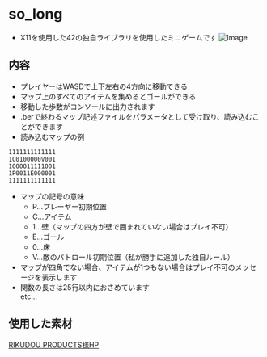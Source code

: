 # so_long
* X11を使用した42の独自ライブラリを使用したミニゲームです
![Image](https://github.com/user-attachments/assets/9e0c39e1-fd0a-480e-923f-e02e975de648)

## 内容
* プレイヤーはWASDで上下左右の4方向に移動できる
* マップ上のすべてのアイテムを集めるとゴールができる
* 移動した歩数がコンソールに出力されます
* .berで終わるマップ記述ファイルをパラメータとして受け取り、読み込むことができます
* 読み込むマップの例
```
1111111111111
1C0100000V001
1000011111001
1P0011E000001
1111111111111
```
* マップの記号の意味
  * P...プレーヤー初期位置
  * C...アイテム
  * 1...壁（マップの四方が壁で囲まれていない場合はプレイ不可）
  * E...ゴール
  * 0...床
  * V...敵のパトロール初期位置（私が勝手に追加した独自ルール）
* マップが四角でない場合、アイテムが1つもない場合はプレイ不可のメッセージを表示します
* 関数の長さは25行以内におさめています\
 etc...

## 使用した素材
[RIKUDOU PRODUCTS様HP](https://kai-rikudou.com/)
